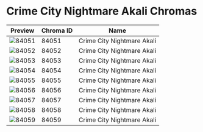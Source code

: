 # Crime City Nightmare Akali Chromas

| Preview | Chroma ID | Name |
|---------|-----------|------|
| ![84051](https://raw.communitydragon.org/latest/plugins/rcp-be-lol-game-data/global/default/v1/champion-chroma-images/84/84051.png) | 84051 | Crime City Nightmare Akali |
| ![84052](https://raw.communitydragon.org/latest/plugins/rcp-be-lol-game-data/global/default/v1/champion-chroma-images/84/84052.png) | 84052 | Crime City Nightmare Akali |
| ![84053](https://raw.communitydragon.org/latest/plugins/rcp-be-lol-game-data/global/default/v1/champion-chroma-images/84/84053.png) | 84053 | Crime City Nightmare Akali |
| ![84054](https://raw.communitydragon.org/latest/plugins/rcp-be-lol-game-data/global/default/v1/champion-chroma-images/84/84054.png) | 84054 | Crime City Nightmare Akali |
| ![84055](https://raw.communitydragon.org/latest/plugins/rcp-be-lol-game-data/global/default/v1/champion-chroma-images/84/84055.png) | 84055 | Crime City Nightmare Akali |
| ![84056](https://raw.communitydragon.org/latest/plugins/rcp-be-lol-game-data/global/default/v1/champion-chroma-images/84/84056.png) | 84056 | Crime City Nightmare Akali |
| ![84057](https://raw.communitydragon.org/latest/plugins/rcp-be-lol-game-data/global/default/v1/champion-chroma-images/84/84057.png) | 84057 | Crime City Nightmare Akali |
| ![84058](https://raw.communitydragon.org/latest/plugins/rcp-be-lol-game-data/global/default/v1/champion-chroma-images/84/84058.png) | 84058 | Crime City Nightmare Akali |
| ![84059](https://raw.communitydragon.org/latest/plugins/rcp-be-lol-game-data/global/default/v1/champion-chroma-images/84/84059.png) | 84059 | Crime City Nightmare Akali |
